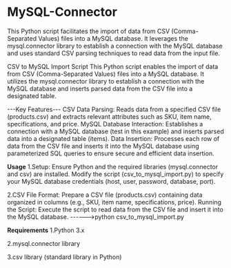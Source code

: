 # MySQL-Connector
This Python script facilitates the import of data from CSV (Comma-Separated Values) files into a MySQL database. It leverages the mysql.connector library to establish a connection with the MySQL database and uses standard CSV parsing techniques to read data from the input file.

CSV to MySQL Import Script
This Python script enables the import of data from CSV (Comma-Separated Values) files into a MySQL database. It utilizes the mysql.connector library to establish a connection with the MySQL database and inserts parsed data from the CSV file into a designated table.

---Key Features---
CSV Data Parsing: Reads data from a specified CSV file (products.csv) and extracts relevant attributes such as SKU, item name, specifications, and price.
MySQL Database Interaction: Establishes a connection with a MySQL database (test in this example) and inserts parsed data into a designated table (items).
Data Insertion: Processes each row of data from the CSV file and inserts it into the MySQL database using parameterized SQL queries to ensure secure and efficient data insertion.

****Usage****
1.Setup:
Ensure Python and the required libraries (mysql.connector and csv) are installed.
Modify the script (csv_to_mysql_import.py) to specify your MySQL database credentials (host, user, password, database, port).

2.CSV File Format:
Prepare a CSV file (products.csv) containing data organized in columns (e.g., SKU, item name, specifications, price).
Running the Script:
Execute the script to read data from the CSV file and insert it into the MySQL database.
------>python csv_to_mysql_import.py


****Requirements****
1.Python 3.x

2.mysql.connector library

3.csv library (standard library in Python)
